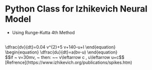 # Python Class for Izhikevich Neural Model

* Using Runge-Kutta 4th Method
<br>
\dfrac{dv}{dt}=0.04 v^{2}+5 v+140-u+I
\end{equation}
<br>
\begin{equation}
\dfrac{du}{dt}=a(bv-u)
\end{equation}
<br>
$$if ~ v=30mv, ~ then: ~~ v\leftarrow c , u\leftarrow u+c$$
<br>
[Refrence](https://www.izhikevich.org/publications/spikes.htm)
